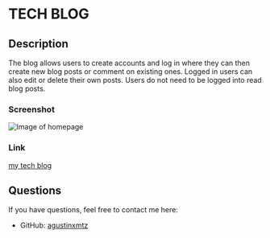 # TECH BLOG

## Description
The blog allows users to create accounts and log in where they can then create new blog posts or comment on existing ones. Logged in users can also edit or delete their own posts. Users do not need to be logged into read blog posts.

### Screenshot
![Image of homepage](./assets/images/techblog.png)

### Link
[my tech blog](https://frozen-cliffs-42253.herokuapp.com/)

## Questions
If you have questions, feel free to contact me here:
* GitHub: [agustinxmtz](https://github.com/agustinxmtz)